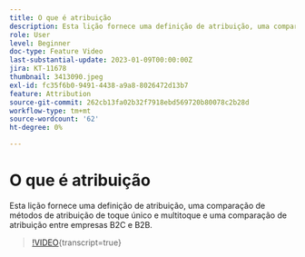 ```yaml
---
title: O que é atribuição
description: Esta lição fornece uma definição de atribuição, uma comparação de métodos de atribuição de toque único e multitoque e uma comparação de atribuição entre empresas B2C e B2B.
role: User
level: Beginner
doc-type: Feature Video
last-substantial-update: 2023-01-09T00:00:00Z
jira: KT-11678
thumbnail: 3413090.jpeg
exl-id: fc35f6b0-9491-4438-a9a8-8026472d13b7
feature: Attribution
source-git-commit: 262cb13fa02b32f7918ebd569720b80078c2b28d
workflow-type: tm+mt
source-wordcount: '62'
ht-degree: 0%

---
```


# O que é atribuição

Esta lição fornece uma definição de atribuição, uma comparação de métodos de atribuição de toque único e multitoque e uma comparação de atribuição entre empresas B2C e B2B.

>[!VIDEO](https://video.tv.adobe.com/v/3413090/?learn=on){transcript=true}
